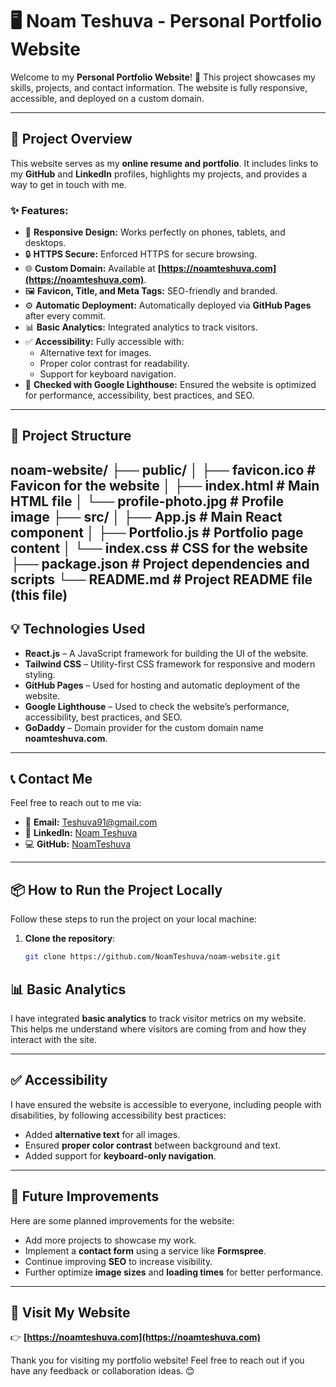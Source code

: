 # 🖥️ Noam Teshuva - Personal Portfolio Website

Welcome to my **Personal Portfolio Website**! 🎉 This project showcases my skills, projects, and contact information. The website is fully responsive, accessible, and deployed on a custom domain.

---

## 🚀 Project Overview

This website serves as my **online resume and portfolio**. It includes links to my **GitHub** and **LinkedIn** profiles, highlights my projects, and provides a way to get in touch with me.

### ✨ Features:

- 📱 **Responsive Design:** Works perfectly on phones, tablets, and desktops.
- 🔒 **HTTPS Secure:** Enforced HTTPS for secure browsing.
- 🌐 **Custom Domain:** Available at **[https://noamteshuva.com](https://noamteshuva.com)**.
- 🖼️ **Favicon, Title, and Meta Tags:** SEO-friendly and branded.
- ⚙️ **Automatic Deployment:** Automatically deployed via **GitHub Pages** after every commit.
- 📊 **Basic Analytics:** Integrated analytics to track visitors.
- ✅ **Accessibility:** Fully accessible with:
  - Alternative text for images.
  - Proper color contrast for readability.
  - Support for keyboard navigation.
- 🧪 **Checked with Google Lighthouse:** Ensured the website is optimized for performance, accessibility, best practices, and SEO.

---

## 📁 Project Structure


noam-website/
├── public/
│   ├── favicon.ico         # Favicon for the website
│   ├── index.html          # Main HTML file
│   └── profile-photo.jpg   # Profile image
├── src/
│   ├── App.js              # Main React component
│   ├── Portfolio.js        # Portfolio page content
│   └── index.css           # CSS for the website
├── package.json            # Project dependencies and scripts
└── README.md               # Project README file (this file)
---

## 💡 Technologies Used

- **React.js** – A JavaScript framework for building the UI of the website.
- **Tailwind CSS** – Utility-first CSS framework for responsive and modern styling.
- **GitHub Pages** – Used for hosting and automatic deployment of the website.
- **Google Lighthouse** – Used to check the website’s performance, accessibility, best practices, and SEO.
- **GoDaddy** – Domain provider for the custom domain name **noamteshuva.com**.

---

## 📞 Contact Me

Feel free to reach out to me via:

- 📧 **Email:** [Teshuva91@gmail.com](mailto:Teshuva91@gmail.com)
- 💼 **LinkedIn:** [Noam Teshuva](https://www.linkedin.com/in/noam-teshuva-452101221)
- 💻 **GitHub:** [NoamTeshuva](https://github.com/NoamTeshuva)

---

## 📦 How to Run the Project Locally

Follow these steps to run the project on your local machine:

1. **Clone the repository**:

   ```bash
   git clone https://github.com/NoamTeshuva/noam-website.git
## 📊 Basic Analytics

I have integrated **basic analytics** to track visitor metrics on my website. This helps me understand where visitors are coming from and how they interact with the site.

---

## ✅ Accessibility

I have ensured the website is accessible to everyone, including people with disabilities, by following accessibility best practices:

- Added **alternative text** for all images.
- Ensured **proper color contrast** between background and text.
- Added support for **keyboard-only navigation**.

---

## 🔧 Future Improvements

Here are some planned improvements for the website:

- Add more projects to showcase my work.
- Implement a **contact form** using a service like **Formspree**.
- Continue improving **SEO** to increase visibility.
- Further optimize **image sizes** and **loading times** for better performance.

---

## 🎉 Visit My Website

👉 **[https://noamteshuva.com](https://noamteshuva.com)**

Thank you for visiting my portfolio website! Feel free to reach out if you have any feedback or collaboration ideas. 😊
